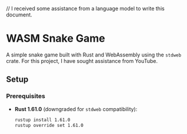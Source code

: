 // I received some assistance from a language model to write this document.

# WASM Snake Game

A simple snake game built with Rust and WebAssembly using the `stdweb` crate. For this project, I have sought assistance from YouTube.
## Setup

### Prerequisites
- **Rust 1.61.0** (downgraded for `stdweb` compatibility):
  ```bash
  rustup install 1.61.0
  rustup override set 1.61.0
